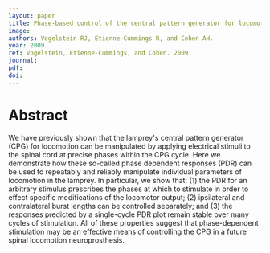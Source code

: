 ```yaml
---
layout: paper
title: Phase-based control of the central pattern generator for locomotion
image:
authors: Vogelstein RJ, Etienne-Cummings R, and Cohen AH.
year: 2009
ref: Vogelstein, Etienne-Cummings, and Cohen. 2009.
journal: 
pdf: 
doi: 
---
```


# Abstract
We have previously shown that the lamprey's central pattern generator (CPG) for locomotion can be manipulated by applying electrical stimuli to the spinal cord at precise phases within the CPG cycle. Here we demonstrate how these so-called phase dependent responses (PDR) can be used to repeatably and reliably manipulate individual parameters of locomotion in the lamprey. In particular, we show that: (1) the PDR for an arbitrary stimulus prescribes the phases at which to stimulate in order to effect specific modifications of the locomotor output; (2) ipsilateral and contralateral burst lengths can be controlled separately; and (3) the responses predicted by a single-cycle PDR plot remain stable over many cycles of stimulation. All of these properties suggest that phase-dependent stimulation may be an effective means of controlling the CPG in a future spinal locomotion neuroprosthesis.

